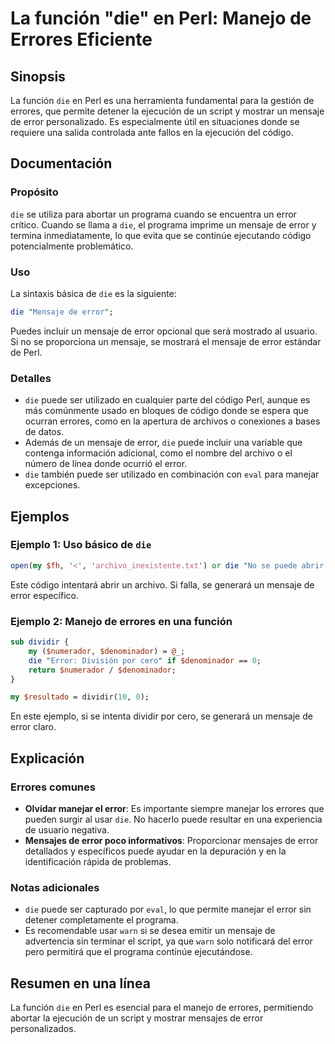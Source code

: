 <!--
Meta Description: # La función "die" en Perl: Manejo de Errores Eficiente ## Sinopsis La función `die` en Perl es una herramienta fundamental para la gestión de errores...
Meta Keywords: error, die, que, mensaje, perl
-->

# La función "die" en Perl: Manejo de Errores Eficiente

## Sinopsis
La función `die` en Perl es una herramienta fundamental para la gestión de errores, que permite detener la ejecución de un script y mostrar un mensaje de error personalizado. Es especialmente útil en situaciones donde se requiere una salida controlada ante fallos en la ejecución del código.

## Documentación
### Propósito
`die` se utiliza para abortar un programa cuando se encuentra un error crítico. Cuando se llama a `die`, el programa imprime un mensaje de error y termina inmediatamente, lo que evita que se continúe ejecutando código potencialmente problemático.

### Uso
La sintaxis básica de `die` es la siguiente:

```perl
die "Mensaje de error";
```

Puedes incluir un mensaje de error opcional que será mostrado al usuario. Si no se proporciona un mensaje, se mostrará el mensaje de error estándar de Perl.

### Detalles
- `die` puede ser utilizado en cualquier parte del código Perl, aunque es más comúnmente usado en bloques de código donde se espera que ocurran errores, como en la apertura de archivos o conexiones a bases de datos.
- Además de un mensaje de error, `die` puede incluir una variable que contenga información adicional, como el nombre del archivo o el número de línea donde ocurrió el error.
- `die` también puede ser utilizado en combinación con `eval` para manejar excepciones.

## Ejemplos
### Ejemplo 1: Uso básico de `die`
```perl
open(my $fh, '<', 'archivo_inexistente.txt') or die "No se puede abrir el archivo: $!";
```
Este código intentará abrir un archivo. Si falla, se generará un mensaje de error específico.

### Ejemplo 2: Manejo de errores en una función
```perl
sub dividir {
    my ($numerador, $denominador) = @_;
    die "Error: División por cero" if $denominador == 0;
    return $numerador / $denominador;
}

my $resultado = dividir(10, 0);
```
En este ejemplo, si se intenta dividir por cero, se generará un mensaje de error claro.

## Explicación
### Errores comunes
- **Olvidar manejar el error**: Es importante siempre manejar los errores que pueden surgir al usar `die`. No hacerlo puede resultar en una experiencia de usuario negativa.
- **Mensajes de error poco informativos**: Proporcionar mensajes de error detallados y específicos puede ayudar en la depuración y en la identificación rápida de problemas.

### Notas adicionales
- `die` puede ser capturado por `eval`, lo que permite manejar el error sin detener completamente el programa.
- Es recomendable usar `warn` si se desea emitir un mensaje de advertencia sin terminar el script, ya que `warn` solo notificará del error pero permitirá que el programa continúe ejecutándose.

## Resumen en una línea
La función `die` en Perl es esencial para el manejo de errores, permitiendo abortar la ejecución de un script y mostrar mensajes de error personalizados.